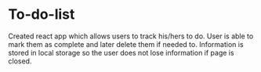# To-do-list
Created react app which allows users to track his/hers to do. User is able to mark them as complete and later delete them if needed to. Information is stored in local storage so the user does not lose information if page is closed.
